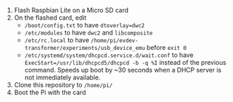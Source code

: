 1. Flash Raspbian Lite on a Micro SD card
1. On the flashed card, edit
    - `/boot/config.txt` to have `dtoverlay=dwc2`
    - `/etc/modules` to have `dwc2` and `libcomposite`
    - `/etc/rc.local` to have `/home/pi/evdev-transformer/experiments/usb_device_emu` before `exit 0`
    - `/etc/systemd/system/dhcpcd.service.d/wait.conf` to have `ExecStart=/usr/lib/dhcpcd5/dhcpcd -b -q %I` instead of the previous command. Speeds up boot by ~30 seconds when a DHCP server is not immediately available.
1. Clone this repository to `/home/pi/`
1. Boot the Pi with the card

